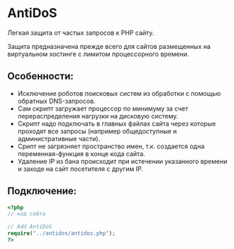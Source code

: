 AntiDoS
=========

Легкая защита от частых запросов к PHP сайту.

Защита предназначена прежде всего для сайтов размещенных на виртуальном хостинге с лимитом процессорного времени.

## Особенности:
 - Исключение роботов поисковых систем из обработки с помощью обратных DNS-запросов.
 - Сам скрипт загружает процессор по минимуму за счет перераспределения нагрузки на дисковую систему.
 - Скрипт надо подключать в главных файлах сайта через которые проходят все запросы (например общедоступные и административные части).
 - Срипт не загрязняет пространство имен, т.к. создается одна переменная-функция в конце кода сайта.
 - Удаление IP из бана происходит при истечении указанного времени и заходе на сайт посетителя с другим IP.

## Подключение:
```php
<?php
// код сайта

// Add AntiDoS
require("../antidos/antidos.php"); 
?>
```

